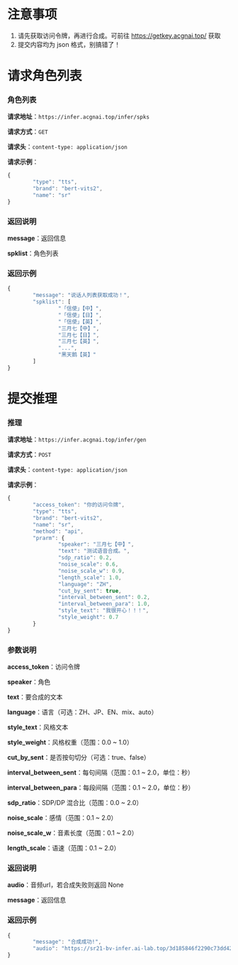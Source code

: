 # 注意事项

1. 请先获取访问令牌，再进行合成。可前往 https://getkey.acgnai.top/ 获取
2. 提交内容均为 json 格式，别搞错了！

# 请求角色列表

### 角色列表

**请求地址**：`https://infer.acgnai.top/infer/spks`

**请求方式**：`GET`

**请求头**：`content-type: application/json`

**请求示例**：

```javascript
{
        "type": "tts",
        "brand": "bert-vits2",
        "name": "sr"
}
```

### **返回说明**

**message**：返回信息

**spklist**：角色列表

### **返回示例**

```javascript
{
        "message": "说话人列表获取成功！",
        "spklist": [
                "「信使」【中】",
                "「信使」【日】",
                "「信使」【英】",
                "三月七【中】",
                "三月七【日】",
                "三月七【英】",
                "...",
                "黑天鹅【英】"
        ]
}
```

# 提交推理

### **推理**

**请求地址**：`https://infer.acgnai.top/infer/gen`

**请求方式**：`POST`

**请求头**：`content-type: application/json`

**请求示例**：

```javascript
{
        "access_token": "你的访问令牌",
        "type": "tts",
        "brand": "bert-vits2",
        "name": "sr",
        "method": "api",
        "prarm": {
                "speaker": "三月七【中】",
                "text": "测试语音合成。",
                "sdp_ratio": 0.2,
                "noise_scale": 0.6,
                "noise_scale_w": 0.9,
                "length_scale": 1.0,
                "language": "ZH",
                "cut_by_sent": true,
                "interval_between_sent": 0.2,
                "interval_between_para": 1.0,
                "style_text": "我很开心！！！",
                "style_weight": 0.7
        }
}
```

### **参数说明**

**access_token**：访问令牌

**speaker**：角色

**text**：要合成的文本

**language**：语言（可选：ZH、JP、EN、mix、auto）

**style_text**：风格文本

**style_weight**：风格权重（范围：0.0 ~ 1.0）

**cut_by_sent**：是否按句切分（可选：true、false）

**interval_between_sent**：每句间隔（范围：0.1 ~ 2.0，单位：秒）

**interval_between_para**：每段间隔（范围：0.1 ~ 2.0，单位：秒）

**sdp_ratio**：SDP/DP 混合比（范围：0.0 ~ 2.0）

**noise_scale**：感情（范围：0.1 ~ 2.0）

**noise_scale_w**：音素长度（范围：0.1 ~ 2.0）

**length_scale**：语速（范围：0.1 ~ 2.0）

### **返回说明**

**audio**：音频url，若合成失败则返回 None

**message**：返回信息

### **返回示例**

```javascript
{
        "message": "合成成功!",
        "audio": "https://sr21-bv-infer.ai-lab.top/3d185846f2290c73dd427d3a65cda40c.wav"
}
```